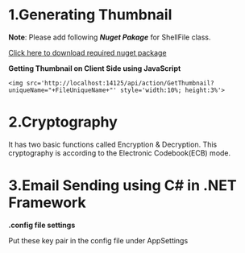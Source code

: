 # 1.Generating Thumbnail
**Note**: Please add following **_Nuget Pakage_** for ShellFile class.

[Click here to download required nuget package](https://www.nuget.org/packages/WindowsAPICodePack-Shell)

**Getting Thumbnail on Client Side using JavaScript**

```
<img src='http://localhost:14125/api/action/GetThumbnail?uniqueName="+FileUniqueName+"' style='width:10%; height:3%'>
```


# 2.Cryptography

It has two basic functions called Encryption &amp; Decryption. This cryptography is according to the Electronic Codebook(ECB) mode.

# 3.Email Sending using C# in .NET Framework

**.config file settings**

Put these key pair in the config file under AppSettings <AppSettings>
<add key="mailSender" value="someone.person@gmail.com" />
<add key="mailPassword" value="abc123"/>
<add key="smtpClient" value="smtp.gmail.com"/>
<add key="mailSubject" value="Password Recovery"/>
<add key="secrectRecoveryCode" value="4531254"/>
<add key="port" value="587"/>
